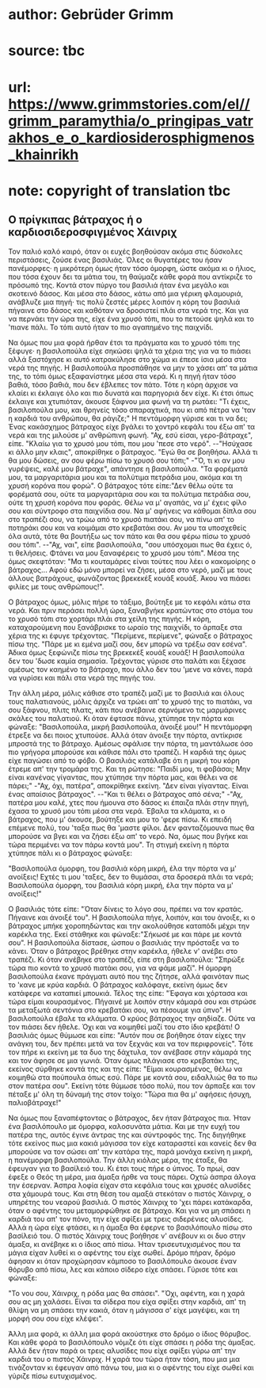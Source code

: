 # author: Gebrüder Grimm
# source: tbc
# url: https://www.grimmstories.com/el//grimm_paramythia/o_pringipas_vatrakhos_e_o_kardiosiderosphigmenos_khainrikh
# note: copyright of translation tbc

## Ο πρίγκιπας βάτραχος ή ο καρδιοσιδεροσφιγμένος Χάινριχ 

Τον παλιό καλό καιρό, όταν οι ευχές βοηθούσαν ακόμα στις δύσκολες
περιστάσεις, ζούσε ένας βασιλιάς. Όλες οι θυγατέρες του ήσαν πανέμορφες·
η μικρότερη όμως ήταν τόσο όμορφη, ώστε ακόμα κι ο ήλιος, που τόσα έχουν
δει τα μάτια του, τη θαύμαζε κάθε φορά που αντίκριζε το πρόσωπό της.
Κοντά στον πύργο του βασιλιά ήταν ένα μεγάλο και σκοτεινό δάσος. Και
μέσα στο δάσος, κάτω από μια γέρικη φλαμουριά, ανάβλυζε μια πηγή· τις
πολύ ζεστές μέρες λοιπόν η κόρη του βασιλιά πήγαινε στο δάσος και
καθόταν να δροσιστεί πλάι στα νερά της. Και για να περνάει την ώρα της,
είχε ένα χρυσό τόπι, που το πετούσε ψηλά και το 'πιανε πάλι. Το τόπι
αυτό ήταν το πιο αγαπημένο της παιχνίδι.

Να όμως που μια φορά ήρθαν έτσι τα πράγματα και το χρυσό τόπι της
ξέφυγε· η βασιλοπούλα είχε σηκώσει ψηλά τα χέρια της για να το πιάσει
αλλά ξαστόχησε κι αυτό κατρακύλησε στο χώμα κι έπεσε ίσια μέσα στα νερά
της πηγής. Η βασιλοπούλα προσπάθησε να μην το χάσει απ' τα μάτια της,
το τόπι όμως εξαφανίστηκε μέσα στα νερά. Κι η πηγή ήταν τόσο βαθιά, τόσο
βαθιά, που δεν έβλεπες τον πάτο. Τότε η κόρη άρχισε να κλαίει κι έκλαιγε
όλο και πιο δυνατά και παρηγοριά δεν είχε. Κι έτσι όπως έκλαιγε και
χτυπιόταν, άκουσε ξάφνου μια φωνή να τη ρωτάει: "Τι έχεις, βασιλοπούλα
μου, και θρηνείς τόσο σπαραχτικά, που κι από πέτρα να 'ταν η καρδιά του
ανθρώπου, θα ράγιζε;" Η πεντάμορφη γύρισε και τι να δει; Ένας
κακάσχημος βάτραχος είχε βγάλει το χοντρό κεφάλι του έξω απ' τα νερά
και της μιλούσε μ' ανθρώπινη φωνή. "Αχ, εσύ είσαι, γερο-βάτραχε",
είπε. "Κλαίω για το χρυσό μου τόπι, που μου 'πεσε στο νερό".
--"Ησύχασε κι άλλο μην κλαις", αποκρίθηκε ο βάτραχος. "Εγώ θα σε
βοηθήσω. Αλλά τι θα μου δώσεις, αν σου φέρω πίσω το χρυσό σου τόπι;"
-"Ό, τι κι αν μου γυρέψεις, καλέ μου βάτραχε", απάντησε η βασιλοπούλα.
"Τα φορέματά μου, τα μαργαριτάρια μου και τα πολύτιμα πετράδια μου,
ακόμα και τη χρυσή κορόνα που φορώ". Ο βάτραχος τότε είπε:"Δεν θέλω
ούτε τα φορέματά σου, ούτε τα μαργαριτάρια σου και τα πολύτιμα πετράδια
σου, ούτε τη χρυσή κορόνα που φοράς. Θέλω να μ' αγαπάς, να μ' έχεις
φίλο σου και σύντροφο στα παιχνίδια σου. Να μ' αφήνεις να κάθομαι δίπλα
σου στο τραπέζι σου, να τρώω από το χρυσό πιατάκι σου, να πίνω απ' το
ποτηράκι σου και να κοιμάμαι στο κρεβατάκι σου. Αν μου τα υποσχεθείς όλα
αυτά, τότε θα βουτήξω ως τον πάτο και θα σου φέρω πίσω το χρυσό σου
τόπι". --"Αχ, ναι", είπε βασιλοπούλα, "σου υπόσχομαι πως θα έχεις ό,
τι θελήσεις. Φτάνει να μου ξαναφέρεις το χρυσό μου τόπι". Μέσα της όμως
σκεφτόταν: "Μα τι κουταμάρες είναι τούτες που λέει ο κακομοίρης ο
βάτραχος... Αφού εδώ μόνο μπορεί να ζήσει, μέσα στο νερό, μαζί με τους
άλλους βατράχους, φωνάζοντας βρεκεκέξ κουάξ κουάξ. Άκου να πιάσει φιλίες
με τους ανθρώπους!".

Ο βάτραχος όμως, μόλις πήρε το τάξιμο, βούτηξε με το κεφάλι κάτω στα
νερά. Και πριν περάσει πολλή ώρα, ξαναβγήκε κρατώντας στο στόμα του το
χρυσό τόπι στο χορτάρι πλάι στα χείλη της πηγής. Η κόρη, καταχαρούμενη
που ξανάβρισκε το ωραίο της παιχνίδι, το άρπαξε στα χέρια της κι έφυγε
τρέχοντας. "Περίμενε, περίμενε", φώναξε ο βάτραχος πίσω της. "Πάρε με
κι εμένα μαζί σου, δεν μπορώ να τρέξω σαν εσένα". Άδικα όμως ξεφώνιζε
πίσω της βρεκεκέξ κουάξ κουάξ! Η βασιλοπούλα δεν του 'δωσε καμία
σημασία. Τρέχοντας γύρισε στο παλάτι και ξέχασε αμέσως τον καημένο το
βάτραχο, που άλλο δεν του 'μενε να κάνει, παρά να γυρίσει και πάλι στα
νερά της πηγής του.

Την άλλη μέρα, μόλις κάθισε στο τραπέζι μαζί με το βασιλιά και όλους
τους παλατιανούς, μόλις άρχιζε να τρώει απ' το χρυσό της το πιατάκι, να
σου ξάφνου, πλιτς πλατς, κάτι που ανέβαινε σερνόμενο τις μαρμάρινες
σκάλες του παλατιού. Κι όταν έφτασε πάνω, χτύπησε την πόρτα και φώναξε:
"Βασιλοπούλα, μικρή βασιλοπούλα, άνοιξέ μου!" Η πεντάμορφη έτρεξε να
δει ποιος χτυπούσε. Αλλά όταν άνοιξε την πόρτα, αντίκρισε μπροστά της το
βάτραχο. Αμέσως σφάλισε την πόρτα, τη μαντάλωσε όσο πιο γρήγορα μπορούσε
και κάθισε πάλι στο τραπέζι. Η καρδιά της όμως είχε παγώσει από το φόβο.
Ο βασιλιάς κατάλαβε ότι η μικρή του κόρη έτρεμε απ' την τρομάρα της.
Και τη ρώτησε: "Παιδί μου, τι φοβάσαι; Μην είναι κανένας γίγαντας, που
χτύπησε την πόρτα μας, και θέλει να σε πάρει;" -"Αχ, όχι, πατέρα",
αποκρίθηκε εκείνη. "Δεν είναι γίγαντας. Είναι ένας απαίσιος βάτραχος".
--"Και τι θέλει ο βάτραχος από σένα;" -"Αχ, πατέρα μου καλέ, χτες που
ήμουνα στο δάσος κι έπαιζα πλάι στην πηγή, έχασα το χρυσό μου τόπι μέσα
στα νερά. Έβαλα τα κλάματα, κι ο βάτραχος, που μ' άκουσε, βούτηξε και
μου το 'φερε πίσω. Κι επειδή επέμενε πολύ, του 'ταξα πως θα 'μαστε
φίλοι. Δεν φανταζόμουνα πως θα μπορούσε να βγει και να ζήσει έξω απ' το
νερό. Να, όμως που βγήκε και τώρα περιμένει να τον πάρω κοντά μου". Τη
στιγμή εκείνη η πόρτα χτύπησε πάλι κι ο βάτραχος φώναξε:

"Βασιλοπούλα όμορφη,
του βασιλιά κόρη μικρή,
έλα την πόρτα να μ' ανοίξεις!
Εχτές τι μου 'ταξες,
δεν το θυμάσαι,
στα δροσερά πλάι τα νερά;
Βασιλοπούλα όμορφη,
του βασιλιά κόρη μικρή,
έλα την πόρτα να μ' ανοίξεις!"

Ο βασιλιάς τότε είπε: "Όταν δίνεις το λόγο σου, πρέπει να τον κρατάς.
Πήγαινε και άνοιξέ του". Η βασιλοπούλα πήγε, λοιπόν, και του άνοιξε, κι
ο βάτραχος μπήκε χοροπηδώντας και την ακολούθησε καταπόδι μέχρι την
καρέκλα της. Εκεί στάθηκε και φώναξε:"Σήκωσέ με και πάρε με κοντά
σου". Η βασιλοπούλα δίστασε, ώσπου ο βασιλιάς την πρόσταξε να το κάνει.
Όταν ο βάτραχος βρέθηκε στην καρέκλα, ήθελε ν' ανέβει στο τραπέζι. Κι
όταν ανέβηκε στο τραπέζι, είπε στη βασιλοπούλα: "Σπρώξε τώρα πιο κοντά
το χρυσό πιατάκι σου, για να φάμε μαζί". Η όμορφη βασιλοπούλα έκανε
πράγματι αυτό που της ζήτησε, αλλά φαινόταν πως το 'κανε με κρύα
καρδιά. Ο βάτραχος καλόφαγε, εκείνη όμως δεν κατάφερε να καταπιεί
μπουκιά. Τέλος της είπε: "Έφαγα και χόρτασα και τώρα είμαι κουρασμένος.
Πήγαινέ με λοιπόν στην κάμαρά σου και στρώσε τα μεταξωτά σεντόνια στο
κρεβατάκι σου, να πέσουμε για ύπνο". Η βασιλοπούλα έβαλε τα κλάματα. Ο
κρύος βάτραχος την αηδίαζε. Ούτε να τον πιάσει δεν ήθελε. Όχι και να
κοιμηθεί μαζί του στο ίδιο κρεβάτι! Ο βασιλιάς όμως θύμωσε και είπε:
"Αυτόν που σε βοήθησε όταν είχες την ανάγκη του, δεν πρέπει μετά να τον
ξεχνάς και να τον περιφρονείς". Τότε τον πήρε κι εκείνη με τα δυο της
δάχτυλα, τον ανέβασε στην κάμαρά της και τον άφησε σε μια γωνιά. Όταν
όμως πλάγιασε στο κρεβατάκι της, εκείνος σύρθηκε κοντά της και της είπε:
"Είμαι κουρασμένος, θέλω να κοιμηθώ στα πούπουλα όπως εσύ. Πάρε με
κοντά σου, ειδαλλιώς θα το πω στον πατέρα σου". Εκείνη τότε θύμωσε τόσο
πολύ, που τον άρπαξε και τον πέταξε μ' όλη τη δύναμή της στον τοίχο:
"Τώρα πια θα μ' αφήσεις ήσυχη, παλιοβάτραχε!"

Να όμως που ξαναπέφτοντας ο βάτραχος, δεν ήταν βάτραχος πια. Ήταν ένα
βασιλόπουλο με όμορφα, καλοσυνάτα μάτια. Και με την ευχή του πατέρα της,
αυτός έγινε άντρας της και σύντροφός της. Της διηγήθηκε τότε εκείνος πως
μια κακιά μάγισσα τον είχε καταραστεί και κανείς δεν θα μπορούσε να τον
σώσει απ' την κατάρα της, παρά μονάχα εκείνη η μικρή, η πανέμορφη
βασιλοπούλα. Την άλλη κιόλας μέρα, της έταξε, θα έφευγαν για το βασίλειό
του. Κι έτσι τους πήρε ο ύπνος. Το πρωί, σαν έφεξε ο Θεός τη μέρα, μια
άμαξα ήρθε να τους πάρει. Οχτώ άσπρα άλογα την έσερναν. Άσπρα λοφία
είχαν στα κεφάλια τους και χρυσές αλυσίδες στα χάμουρά τους. Και στη
θέση του αμαξά στεκόταν ο πιστός Χάινριχ, ο υπηρέτης του νεαρού βασιλιά.
Ο πιστός Χάινριχ το 'χει πάρει κατάκαρδα, όταν ο αφέντης του
μεταμορφώθηκε σε βάτραχο. Και για να μη σπάσει η καρδιά του απ' τον
πόνο, την είχε σφίξει με τρεις σιδερένιες αλυσίδες. Αλλά η ώρα είχε
φτάσει, κι η άμαξα θα έφερνε το βασιλόπουλο πίσω στο βασίλειό του. Ο
πιστός Χάινριχ τους βοήθησε ν' ανέβουν κι οι δυο στην άμαξα, κι ανέβηκε
κι ο ίδιος από πίσω. Ήταν τρισευτυχισμένος που τα μάγια είχαν λυθεί κι ο
αφέντης του είχε σωθεί. Δρόμο πήραν, δρόμο άφησαν κι όταν προχώρησαν
κάμποσο το βασιλόπουλο άκουσε έναν θόρυβο από πίσω, λες και κάποιο
σίδερο είχε σπάσει. Γύρισε τότε και φώναξε:

"Το νου σου, Χάινριχ, η ρόδα μας θα σπάσει".
"Όχι, αφέντη, και η χαρά σου ας μη χαλάσει.
Είναι τα σίδερα που είχα σφίξει στην καρδιά,
απ' τη θλίψη να μη σπάσει την κακιά,
όταν η μάγισσα σ' είχε μαγέψει,
και τη μορφή σου σου είχε κλέψει".

Άλλη μια φορά, κι άλλη μια φορά ακούστηκε στο δρόμο ο ίδιος θόρυβος. Και
κάθε φορά το βασιλόπουλο νόμιζε ότι είχε σπάσει η ρόδα της άμαξας. Αλλά
δεν ήταν παρά οι τρεις αλυσίδες που είχε σφίξει γύρω απ' την καρδιά του
ο πιστός Χάινριχ. Η χαρά του τώρα ήταν τόση, που μια μια τινάζονταν κι
έφευγαν από πάνω του, μια κι ο αφέντης του είχε σωθεί και γύριζε πίσω
ευτυχισμένος.
